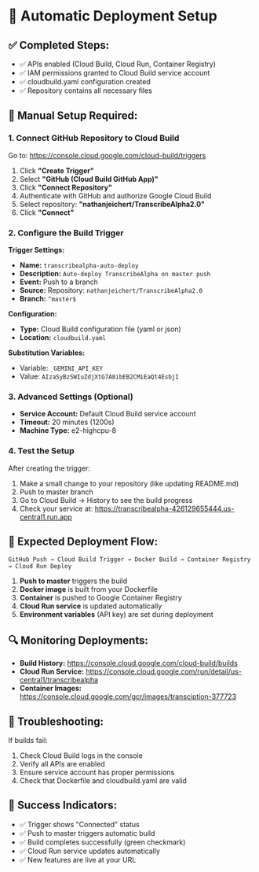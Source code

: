 # 🚀 Automatic Deployment Setup

## ✅ **Completed Steps:**
- ✅ APIs enabled (Cloud Build, Cloud Run, Container Registry)
- ✅ IAM permissions granted to Cloud Build service account
- ✅ cloudbuild.yaml configuration created
- ✅ Repository contains all necessary files

## 🔧 **Manual Setup Required:**

### **1. Connect GitHub Repository to Cloud Build**

Go to: https://console.cloud.google.com/cloud-build/triggers

1. Click **"Create Trigger"**
2. Select **"GitHub (Cloud Build GitHub App)"**
3. Click **"Connect Repository"**
4. Authenticate with GitHub and authorize Google Cloud Build
5. Select repository: **"nathanjeichert/TranscribeAlpha2.0"**
6. Click **"Connect"**

### **2. Configure the Build Trigger**

**Trigger Settings:**
- **Name:** `transcribealpha-auto-deploy`
- **Description:** `Auto-deploy TranscribeAlpha on master push`
- **Event:** Push to a branch
- **Source:** Repository: `nathanjeichert/TranscribeAlpha2.0`
- **Branch:** `^master$`

**Configuration:**
- **Type:** Cloud Build configuration file (yaml or json)
- **Location:** `cloudbuild.yaml`

**Substitution Variables:**
- Variable: `_GEMINI_API_KEY`
- Value: `AIzaSyBzSWIuZdjXtG7A8ibEB2CMiEaQt4EsbjI`

### **3. Advanced Settings (Optional)**
- **Service Account:** Default Cloud Build service account
- **Timeout:** 20 minutes (1200s)
- **Machine Type:** e2-highcpu-8

### **4. Test the Setup**

After creating the trigger:
1. Make a small change to your repository (like updating README.md)
2. Push to master branch
3. Go to Cloud Build → History to see the build progress
4. Check your service at: https://transcribealpha-426129655444.us-central1.run.app

## 🎯 **Expected Deployment Flow:**

```
GitHub Push → Cloud Build Trigger → Docker Build → Container Registry → Cloud Run Deploy
```

1. **Push to master** triggers the build
2. **Docker image** is built from your Dockerfile
3. **Container** is pushed to Google Container Registry
4. **Cloud Run service** is updated automatically
5. **Environment variables** (API key) are set during deployment

## 🔍 **Monitoring Deployments:**

- **Build History:** https://console.cloud.google.com/cloud-build/builds
- **Cloud Run Service:** https://console.cloud.google.com/run/detail/us-central1/transcribealpha
- **Container Images:** https://console.cloud.google.com/gcr/images/transciption-377723

## 🚨 **Troubleshooting:**

If builds fail:
1. Check Cloud Build logs in the console
2. Verify all APIs are enabled
3. Ensure service account has proper permissions
4. Check that Dockerfile and cloudbuild.yaml are valid

## 🎉 **Success Indicators:**

- ✅ Trigger shows "Connected" status
- ✅ Push to master triggers automatic build
- ✅ Build completes successfully (green checkmark)
- ✅ Cloud Run service updates automatically
- ✅ New features are live at your URL